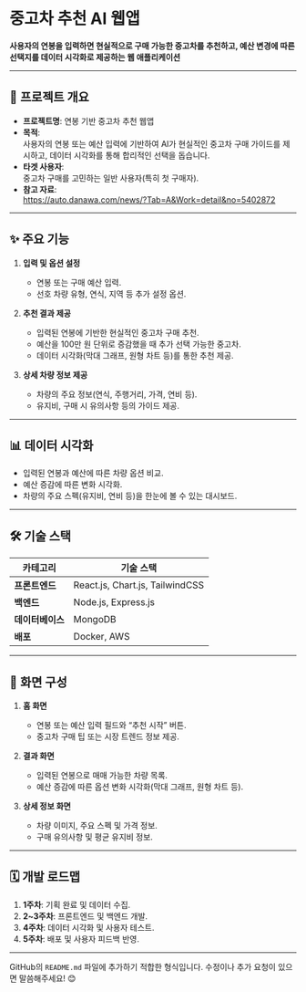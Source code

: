 
# 중고차 추천 AI 웹앱  
**사용자의 연봉을 입력하면 현실적으로 구매 가능한 중고차를 추천하고, 예산 변경에 따른 선택지를 데이터 시각화로 제공하는 웹 애플리케이션**

---

## 📌 프로젝트 개요
- **프로젝트명**: 연봉 기반 중고차 추천 웹앱  
- **목적**:  
  사용자의 연봉 또는 예산 입력에 기반하여 AI가 현실적인 중고차 구매 가이드를 제시하고, 데이터 시각화를 통해 합리적인 선택을 돕습니다.  
- **타겟 사용자**:  
  중고차 구매를 고민하는 일반 사용자(특히 첫 구매자).  
- **참고 자료**:  
  https://auto.danawa.com/news/?Tab=A&Work=detail&no=5402872

---

## ✨ 주요 기능
1. **입력 및 옵션 설정**  
   - 연봉 또는 구매 예산 입력.  
   - 선호 차량 유형, 연식, 지역 등 추가 설정 옵션.  

2. **추천 결과 제공**  
   - 입력된 연봉에 기반한 현실적인 중고차 구매 추천.  
   - 예산을 100만 원 단위로 증감했을 때 추가 선택 가능한 중고차.  
   - 데이터 시각화(막대 그래프, 원형 차트 등)를 통한 추천 제공.  

3. **상세 차량 정보 제공**  
   - 차량의 주요 정보(연식, 주행거리, 가격, 연비 등).  
   - 유지비, 구매 시 유의사항 등의 가이드 제공.  

---

## 📊 데이터 시각화
- 입력된 연봉과 예산에 따른 차량 옵션 비교.  
- 예산 증감에 따른 변화 시각화.  
- 차량의 주요 스펙(유지비, 연비 등)을 한눈에 볼 수 있는 대시보드.  

---

## 🛠️ 기술 스택
| **카테고리**    | **기술 스택**                  |
|----------------|-------------------------------|
| **프론트엔드**  | React.js, Chart.js, TailwindCSS |
| **백엔드**      | Node.js, Express.js            |
| **데이터베이스** | MongoDB                        |
| **배포**        | Docker, AWS                   |

---

## 🎨 화면 구성
1. **홈 화면**  
   - 연봉 또는 예산 입력 필드와 “추천 시작” 버튼.  
   - 중고차 구매 팁 또는 시장 트렌드 정보 제공.  

2. **결과 화면**  
   - 입력된 연봉으로 매매 가능한 차량 목록.  
   - 예산 증감에 따른 옵션 변화 시각화(막대 그래프, 원형 차트 등).  

3. **상세 정보 화면**  
   - 차량 이미지, 주요 스펙 및 가격 정보.  
   - 구매 유의사항 및 평균 유지비 정보.  

---

## 🗓️ 개발 로드맵
1. **1주차**: 기획 완료 및 데이터 수집.  
2. **2~3주차**: 프론트엔드 및 백엔드 개발.  
3. **4주차**: 데이터 시각화 및 사용자 테스트.  
4. **5주차**: 배포 및 사용자 피드백 반영.  

---

GitHub의 `README.md` 파일에 추가하기 적합한 형식입니다. 수정이나 추가 요청이 있으면 말씀해주세요! 😊
